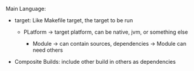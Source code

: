 
Main Language:

- target: Like Makefile target, the target to be run 

    - PLatform -> target platform, can be native, jvm, or something else 

        - Module -> can contain sources, dependencies -> Module can need others

- Composite Builds: include other build in others as dependencies